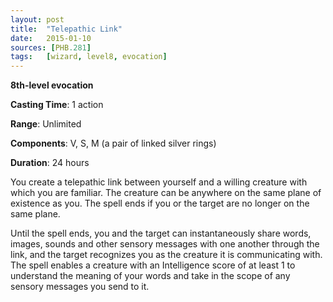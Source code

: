 ```yaml
---
layout: post
title:  "Telepathic Link"
date:   2015-01-10
sources: [PHB.281]
tags:   [wizard, level8, evocation]
---
```


**8th-level evocation**

**Casting Time**: 1 action

**Range**: Unlimited

**Components**: V, S, M (a pair of linked silver rings)

**Duration**: 24 hours

You create a telepathic link between yourself and a willing creature with which you are familiar. The creature can be anywhere on the same plane of existence as you. The spell ends if you or the target are no longer on the same plane.

Until the spell ends, you and the target can instantaneously share words, images, sounds and other sensory messages with one another through the link, and the target recognizes you as the creature it is communicating with. The spell enables a creature with an Intelligence score of at least 1 to understand the meaning of your words and take in the scope of any sensory messages you send to it.
